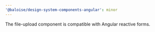 ```yaml
---
'@baloise/design-system-components-angular': minor
---
```


The file-upload component is compatible with Angular reactive forms.
